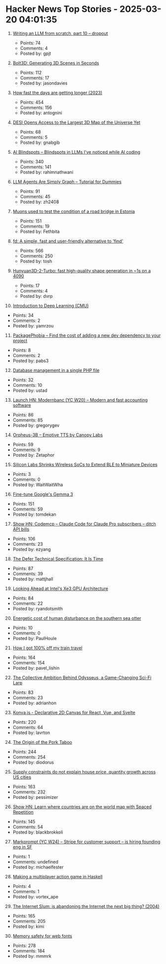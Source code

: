 # Hacker News Top Stories - 2025-03-20 04:01:35

1. [Writing an LLM from scratch, part 10 – dropout](https://www.gilesthomas.com/2025/03/llm-from-scratch-10-dropout)
   - Points: 74
   - Comments: 4
   - Posted by: gpjt

2. [Bolt3D: Generating 3D Scenes in Seconds](https://szymanowiczs.github.io/bolt3d)
   - Points: 112
   - Comments: 17
   - Posted by: jasondavies

3. [How fast the days are getting longer (2023)](https://joe-antognini.github.io/astronomy/daylight)
   - Points: 454
   - Comments: 156
   - Posted by: antognini

4. [DESI Opens Access to the Largest 3D Map of the Universe Yet](https://newscenter.lbl.gov/2025/03/19/desi-opens-access-to-the-largest-3d-map-of-the-universe-yet/)
   - Points: 68
   - Comments: 5
   - Posted by: gnabgib

5. [AI Blindspots – Blindspots in LLMs I've noticed while AI coding](https://ezyang.github.io/ai-blindspots/)
   - Points: 340
   - Comments: 141
   - Posted by: rahimnathwani

6. [LLM Agents Are Simply Graph – Tutorial for Dummies](https://zacharyhuang.substack.com/p/llm-agent-internal-as-a-graph-tutorial)
   - Points: 91
   - Comments: 45
   - Posted by: zh2408

7. [Muons used to test the condition of a road bridge in Estonia](https://news.err.ee/1609634600/muons-used-to-test-the-condition-of-a-road-bridge-in-estonia)
   - Points: 151
   - Comments: 19
   - Posted by: Fethbita

8. [fd: A simple, fast and user-friendly alternative to 'find'](https://github.com/sharkdp/fd)
   - Points: 566
   - Comments: 250
   - Posted by: tosh

9. [Hunyuan3D-2-Turbo: fast high-quality shape generation in ~1s on a 4090](https://github.com/Tencent/Hunyuan3D-2/commit/baab8ba18e46052246f85a2d0f48736586b84a33)
   - Points: 17
   - Comments: 4
   - Posted by: dvrp

10. [Introduction to Deep Learning (CMU)](https://deeplearning.cs.cmu.edu/./S25/index.html)
   - Points: 34
   - Comments: 2
   - Posted by: yamrzou

11. [PackagePhobia – Find the cost of adding a new dev dependency to your project](https://packagephobia.com/)
   - Points: 8
   - Comments: 2
   - Posted by: pabs3

12. [Database management in a single PHP file](https://github.com/vrana/adminer)
   - Points: 32
   - Comments: 10
   - Posted by: ustad

13. [Launch HN: Modernbanc (YC W20) – Modern and fast accounting software](undefined)
   - Points: 86
   - Comments: 85
   - Posted by: gregorygev

14. [Orpheus-3B – Emotive TTS by Canopy Labs](https://canopylabs.ai/model-releases)
   - Points: 59
   - Comments: 9
   - Posted by: Zetaphor

15. [Silicon Labs Shrinks Wireless SoCs to Extend BLE to Miniature Devices](https://www.allaboutcircuits.com/news/silicon-labs-shrinks-wireless-socs-to-extend-ble-to-miniature-devices/)
   - Points: 3
   - Comments: 0
   - Posted by: WaitWaitWha

16. [Fine-tune Google's Gemma 3](https://unsloth.ai/blog/gemma3)
   - Points: 151
   - Comments: 59
   - Posted by: tomdekan

17. [Show HN: Codemcp – Claude Code for Claude Pro subscribers – ditch API bills](https://github.com/ezyang/codemcp)
   - Points: 106
   - Comments: 23
   - Posted by: ezyang

18. [The Defer Technical Specification: It Is Time](https://thephd.dev/c2y-the-defer-technical-specification-its-time-go-go-go)
   - Points: 87
   - Comments: 39
   - Posted by: mattjhall

19. [Looking Ahead at Intel's Xe3 GPU Architecture](https://chipsandcheese.com/p/looking-ahead-at-intels-xe3-gpu-architecture)
   - Points: 84
   - Comments: 22
   - Posted by: ryandotsmith

20. [Energetic cost of human disturbance on the southern sea otter](https://wildlife.onlinelibrary.wiley.com/doi/10.1002/jwmg.70012)
   - Points: 10
   - Comments: 0
   - Posted by: PaulHoule

21. [How I got 100% off my train travel](https://readbunce.com/p/how-i-got-100-off-my-train-travel)
   - Points: 164
   - Comments: 154
   - Posted by: pavel_lishin

22. [The Collective Ambition Behind Odysseus, a Game-Changing Sci-Fi Larp](https://mssv.net/2025/03/19/the-collective-ambition-behind-odysseus-a-game-changing-sci-fi-larp/)
   - Points: 83
   - Comments: 23
   - Posted by: adrianhon

23. [Konva.js - Declarative 2D Canvas for React, Vue, and Svelte](https://konvajs.org/)
   - Points: 220
   - Comments: 64
   - Posted by: lavrton

24. [The Origin of the Pork Taboo](https://archaeology.org/issues/march-april-2025/letters-from/on-the-origin-of-the-pork-taboo/)
   - Points: 244
   - Comments: 254
   - Posted by: diodorus

25. [Supply constraints do not explain house price, quantity growth across US cities](https://www.nber.org/papers/w33576)
   - Points: 163
   - Comments: 232
   - Posted by: pessimizer

26. [Show HN: Learn where countries are on the world map with Spaced Repetition](https://map.koljapluemer.com)
   - Points: 145
   - Comments: 54
   - Posted by: blackbrokkoli

27. [Markprompt (YC W24) – Stripe for customer support – is hiring founding eng in SF](https://markprompt.com/jobs)
   - Points: 1
   - Comments: undefined
   - Posted by: michaelfester

28. [Making a multiplayer action game in Haskell](https://gitlab.com/-/snippets/4817016)
   - Points: 4
   - Comments: 1
   - Posted by: vortex_ape

29. [The Internet Slum: is abandoning the Internet the next big thing? (2004)](https://www.fourmilab.ch/documents/netslum/)
   - Points: 165
   - Comments: 205
   - Posted by: kimi

30. [Memory safety for web fonts](https://developer.chrome.com/blog/memory-safety-fonts)
   - Points: 278
   - Comments: 184
   - Posted by: mmmrk

